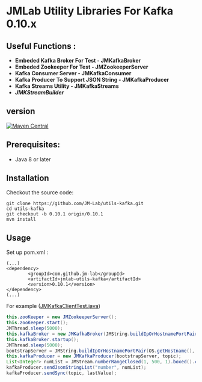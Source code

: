 JMLab Utility Libraries For Kafka 0.10.x
========================================

## Useful Functions :
* **Embeded Kafka Broker For Test - JMKafkaBroker**
* **Embeded Zookeeper For Test - JMZookeeperServer**
* **Kafka Consumer Server - JMKafkaConsumer**
* **Kafka Producer To Support JSON String - JMKafkaProducer**
* **Kafka Streams Utility - JMKafkaStreams**
* ***JMKStreamBuilder***

## version
[![Maven Central](https://maven-badges.herokuapp.com/maven-central/com.github.jm-lab/jmlab-utils-kafka/badge.svg)](http://search.maven.org/#artifactdetails%7Ccom.github.jm-lab%7Cjmlab-utils-kafka%7C0.10.1%7Cjar)

## Prerequisites:
* Java 8 or later

## Installation

Checkout the source code:

    git clone https://github.com/JM-Lab/utils-kafka.git
    cd utils-kafka
    git checkout -b 0.10.1 origin/0.10.1 
    mvn install

## Usage
Set up pom.xml :

    (...)
    <dependency>
			<groupId>com.github.jm-lab</groupId>
			<artifactId>jmlab-utils-kafka</artifactId>
			<version>0.10.1</version>
	</dependency>
    (...)

For example ([JMKafkaClientTest.java](https://github.com/JM-Lab/utils-kafka/blob/master/src/test/java/kr/jm/utils/kafka/client/JMKafkaClientTest.java))

```java
this.zooKeeper = new JMZookeeperServer();
this.zooKeeper.start();
JMThread.sleep(5000);
this.kafkaBroker = new JMKafkaBroker(JMString.buildIpOrHostnamePortPair(OS.getHostname(), zooKeeper.getClientPort()));
this.kafkaBroker.startup();
JMThread.sleep(5000);
bootstrapServer = JMString.buildIpOrHostnamePortPair(OS.getHostname(), kafkaBroker.getPort());
this.kafkaProducer = new JMKafkaProducer(bootstrapServer, topic);
List<Integer> numList =	JMStream.numberRangeClosed(1, 500, 1).boxed().collect(toList());
kafkaProducer.sendJsonStringList("number", numList);
kafkaProducer.sendSync(topic, lastValue);
```